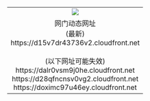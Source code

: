 ﻿<table>
  <tr></tr>
  <tr><td colspan=2 align=center><img src="https://d15v7dr43736v2.cloudfront.net/Up/oGate.jpg" /></td></tr>
  <tr><td colspan=2 align=center>网门动态网址<br/>(最新)
<br>https://d15v7dr43736v2.cloudfront.net
<br/><br/>(以下网址可能失效)
<br>https://dalr0vsm9j0he.cloudfront.net
<br>https://d28qfncnsv0vg2.cloudfront.net
<br>https://doximc97u46ey.cloudfront.net
    </td>
  </tr>
</table>
